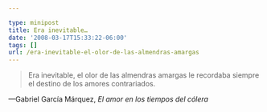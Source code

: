 ```yaml
---

type: minipost
title: Era inevitable…
date: '2008-03-17T15:33:22-06:00'
tags: []
url: /era-inevitable-el-olor-de-las-almendras-amargas
---
```

<blockquote>Era inevitable, el olor de las almendras amargas le recordaba siempre el destino de los amores contrariados.</blockquote>&#8212;Gabriel García Márquez, <i>El amor en los tiempos del cólera</i>
